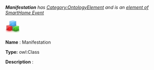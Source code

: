 ___Manifestation__ 
 has
 [Category:OntologyElement](../../Category/OntologyElement "Category:OntologyElement") 
 and is an
 [element of](../../Property/ElementOf "Property:ElementOf") 
[SmartHome Event](../../Submissions/SmartHome_Event "Submissions:SmartHome Event")_




  





[![Class](../public/images/thumb/2/27/Class.gif/45px-Class.gif)](../../Image/Class.gif "Class")


__Name__ 
 : Manifestation
 



__Type:__ 
 owl:Class
 



__Description__ 
 :